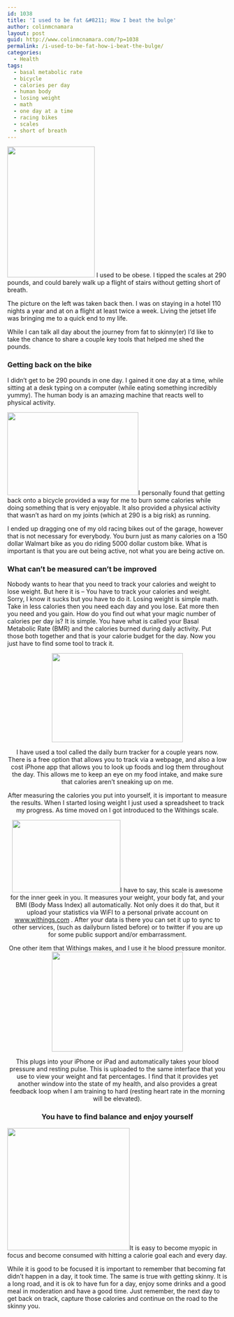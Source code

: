 ```yaml
---
id: 1038
title: 'I used to be fat &#8211; How I beat the bulge'
author: colinmcnamara
layout: post
guid: http://www.colinmcnamara.com/?p=1038
permalink: /i-used-to-be-fat-how-i-beat-the-bulge/
categories:
  - Health
tags:
  - basal metabolic rate
  - bicycle
  - calories per day
  - human body
  - losing weight
  - math
  - one day at a time
  - racing bikes
  - scales
  - short of breath
---
```

[<img class="alignleft size-medium wp-image-1039" title="20090324-IMG_8756-Edit" src="http://www.colinmcnamara.com/wp-content/uploads/2012/01/20090324-IMG_8756-Edit-200x300.jpg" alt="" width="200" height="300" />][1] I used to be obese. I tipped the scales at 290 pounds, and could barely walk up a flight of stairs without getting short of breath.

The picture on the left was taken back then. I was on staying in a hotel 110 nights a year and at on a flight at least twice a week. Living the jetset life was bringing me to a quick end to my life.

While I can talk all day about the journey from fat to skinny(er) I&#8217;d like to take the chance to share a couple key tools that helped me shed the pounds.

### Getting back on the bike

I didn&#8217;t get to be 290 pounds in one day. I gained it one day at a time, while sitting at a desk typing on a computer (while eating something incredibly yummy). The human body is an amazing machine that reacts well to physical activity.

[<img class="alignright size-medium wp-image-1050" title="Colin-600k-Brevet" src="http://www.colinmcnamara.com/wp-content/uploads/2012/01/Colin-600k-Brevet-300x190.jpg" alt="" width="300" height="190" />][2]I personally found that getting back onto a bicycle provided a way for me to burn some calories while doing something that is very enjoyable. It also provided a physical activity that wasn&#8217;t as hard on my joints (which at 290 is a big risk) as running.

I ended up dragging one of my old racing bikes out of the garage, however that is not necessary for everybody. You burn just as many calories on a 150 dollar Walmart bike as you do riding 5000 dollar custom bike. What is important is that you are out being active, not what you are being active on.

### What can&#8217;t be measured can&#8217;t be improved

Nobody wants to hear that you need to track your calories and weight to lose weight. But here it is &#8211; You have to track your calories and weight. Sorry, I know it sucks but you have to do it. Losing weight is simple math. Take in less calories then you need each day and you lose. Eat more then you need and you gain. How do you find out what your magic number of calories per day is? It is simple. You have what is called your Basal Metabolic Rate (BMR) and the calories burned during daily activity. Put those both together and that is your calorie budget for the day. Now you just have to find some tool to track it.

<p style="text-align: center;">
  <a href="http://www.colinmcnamara.com/wp-content/uploads/2012/01/daily-burn1.png"><img class="alignleft size-medium wp-image-1056" title="daily-burn" src="http://www.colinmcnamara.com/wp-content/uploads/2012/01/daily-burn1-300x204.png" alt="" width="300" height="204" /></a>
</p>

<p style="text-align: center;">
  I have used a tool called the daily burn tracker for a couple years now. There is a free option that allows you to track via a webpage, and also a low cost iPhone app that allows you to look up foods and log them throughout the day. This allows me to keep an eye on my food intake, and make sure that calories aren&#8217;t sneaking up on me.
</p>

<p style="text-align: center;">
  After measuring the calories you put into yourself, it is important to measure the results. When I started losing weight I just used a spreadsheet to track my progress. As time moved on I got introduced to the Withings scale.
</p>

<p style="text-align: center;">
  <a href="http://www.colinmcnamara.com/wp-content/uploads/2012/01/withings-scale-perspective.png"><img class="alignright  wp-image-1058" title="withings-scale-perspective" src="http://www.colinmcnamara.com/wp-content/uploads/2012/01/withings-scale-perspective-300x201.png" alt="" width="248" height="166" /></a>I have to say, this scale is awesome for the inner geek in you. It measures your weight, your body fat, and your BMI (Body Mass Index) all automatically. Not only does it do that, but it upload your statistics via WiFI to a personal private account on <a href="http://www.withings.com">www.withings.com</a> . After your data is there you can set it up to sync to other services, (such as dailyburn listed before) or to twitter if you are up for some public support and/or embarrassment.
</p>

<p style="text-align: center;">
  One other item that Withings makes, and I use it he blood pressure monitor. <a href="http://www.colinmcnamara.com/wp-content/uploads/2012/01/Withings-iPhone-iPad-iPod_blood_pressure_monitor.jpg"><img class="alignleft size-medium wp-image-1065" title="Withings-iPhone-iPad-iPod_blood_pressure_monitor" src="http://www.colinmcnamara.com/wp-content/uploads/2012/01/Withings-iPhone-iPad-iPod_blood_pressure_monitor-300x229.jpg" alt="" width="300" height="229" /></a>
</p>

<p style="text-align: center;">
  This plugs into your iPhone or iPad and automatically takes your blood pressure and resting pulse. This is uploaded to the same interface that you use to view your weight and fat percentages. I find that it provides yet another window into the state of my health, and also provides a great feedback loop when I am training to hard (resting heart rate in the morning will be elevated).
</p>

<h3 style="text-align: center;">
  You have to find balance and enjoy yourself
</h3>

[<img class=" wp-image-1069 alignright" title="Colin-New-Years-BlackHawk" src="http://www.colinmcnamara.com/wp-content/uploads/2012/01/Colin-New-Years-BlackHawk1-e1326435942414.jpg" alt="" width="280" height="280" />][3]It is easy to become myopic in focus and become consumed with hitting a calorie goal each and every day.

While it is good to be focused it is important to remember that becoming fat didn&#8217;t happen in a day, it took time. The same is true with getting skinny. It is a long road, and it is ok to have fun for a day, enjoy some drinks and a good meal in moderation and have a good time. Just remember, the next day to get back on track, capture those calories and continue on the road to the skinny you.

 [1]: http://www.colinmcnamara.com/wp-content/uploads/2012/01/20090324-IMG_8756-Edit.jpg
 [2]: http://www.colinmcnamara.com/wp-content/uploads/2012/01/Colin-600k-Brevet.jpg
 [3]: http://www.colinmcnamara.com/wp-content/uploads/2012/01/Colin-New-Years-BlackHawk1-e1326435942414.jpg
